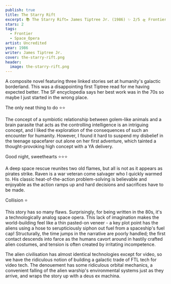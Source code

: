 ```yaml
---
publish: true
title: The Starry Rift
excerpt: 📚 The Starry Rift✒️ James Tiptree Jr. (1986) ✨ 2/5 🛸 Frontier space opera 🖌️ Uncredited
stars: 2
tags:
  - Frontier
  - Space_Opera
artist: Uncredited
year: 1986
writer: James Tiptree Jr.
cover: the-starry-rift.png
header:
  image: the-starry-rift.png
---
```

A composite novel featuring three linked stories set at humanity's galactic borderland. This was a disappointing first Tiptree read for me having expected better. The SF encyclopedia says her best work was in the 70s so maybe I just started in the wrong place.   
  
The only neat thing to do ⭐⭐  
  
The concept of a symbiotic relationship between golem-like animals and a brain parasite that acts as the controlling intelligence is an intriguing concept, and I liked the exploration of the consequences of such an encounter for humanity. However, I found it hard to suspend my disbelief in the teenage spacefarer out alone on her first adventure, which tainted a thought-provoking high concept with a YA delivery.  
  
Good night, sweethearts ⭐⭐⭐  
  
A deep space rescue reunites two old flames, but all is not as it appears as pirates strike. Raven is a war veteran come salvager who I quickly warmed to. His classic heat-of-the-action problem-solving is believable and enjoyable as the action ramps up and hard decisions and sacrifices have to be made.  
  
Collision ⭐  
  
This story has so many flaws. Surprisingly, for being written in the 80s, it's a technologically analog space opera. This lack of imagination makes the world-building feel like a thin pasted-on veneer - a key plot point has the aliens using a hose to serupticiously siphon out fuel from a spaceship's fuel cap! Structurally, the time jumps in the narrative are poorly handled; the first contact descends into farce as the humans cavort around in hastily crafted alien costumes, and tension is often created by irritating incompetence.  
  
The alien civilisation has almost identical technologies except for video, so we have the ridiculous notion of building a galactic trade of FTL tech for video tech. The denouement has some ridiculous orbital mechanics, a convenient falling of the alien warship's environmental systems just as they arrive, and wraps the story up with a deus ex machina.